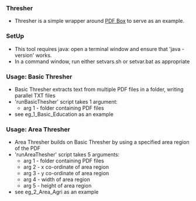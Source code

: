 
### Thresher 

* Thresher is a simple wrapper around [PDF Box](http://pdfbox.apache.org) to serve as an example.

### SetUp

* This tool requires java: open a terminal window and ensure that 'java -version' works.
* In a command window, run either setvars.sh or setvar.bat as appropriate

### Usage: Basic Thresher
* Basic Thresher extracts text from multiple PDF files in a folder, writing parallel TXT files
* 'runBasicThesher' script takes 1 argument:
  * arg 1 - folder containing PDF files
* see eg_1_Basic_Education as an example

### Usage: Area Thresher
* Area Thresher builds on Basic Thresher by using a specified area region of the PDF
* 'runAreaThesher' script takes 5 arguments:
  * arg 1 - folder containing PDF files
  * arg 2 - x co-ordinate of area region
  * arg 3 - y co-ordinate of area region
  * arg 4 - width of area region
  * arg 5 - height of area region 
* see eg_2_Area_Agri as an example

